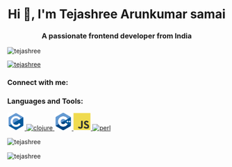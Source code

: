 
<h1 align="center">Hi 👋, I'm Tejashree Arunkumar samai</h1>
<h3 align="center">A passionate frontend developer from India</h3>

<p align="left"> <img src="https://komarev.com/ghpvc/?username=tejashree&label=Profile%20views&color=0e75b6&style=flat" alt="tejashree" /> </p>

<p align="left"> <a href="https://github.com/ryo-ma/github-profile-trophy"><img src="https://github-profile-trophy.vercel.app/?username=tejashree" alt="tejashree" /></a> </p>

<h3 align="left">Connect with me:</h3>
<p align="left">
</p>

<h3 align="left">Languages and Tools:</h3>
<p align="left"> <a href="https://www.cprogramming.com/" target="_blank" rel="noreferrer"> <img src="https://raw.githubusercontent.com/devicons/devicon/master/icons/c/c-original.svg" alt="c" width="40" height="40"/> </a> <a href="https://clojure.org/" target="_blank" rel="noreferrer"> <img src="https://upload.wikimedia.org/wikipedia/commons/5/5d/Clojure_logo.svg" alt="clojure" width="40" height="40"/> </a> <a href="https://www.w3schools.com/cpp/" target="_blank" rel="noreferrer"> <img src="https://raw.githubusercontent.com/devicons/devicon/master/icons/cplusplus/cplusplus-original.svg" alt="cplusplus" width="40" height="40"/> </a> <a href="https://developer.mozilla.org/en-US/docs/Web/JavaScript" target="_blank" rel="noreferrer"> <img src="https://raw.githubusercontent.com/devicons/devicon/master/icons/javascript/javascript-original.svg" alt="javascript" width="40" height="40"/> </a> <a href="https://www.perl.org/" target="_blank" rel="noreferrer"> <img src="https://api.iconify.design/logos-perl.svg" alt="perl" width="40" height="40"/> </a> </p>

<p><img align="center" src="https://github-readme-stats.vercel.app/api/top-langs?username=tejashree&show_icons=true&locale=en&layout=compact" alt="tejashree" /></p>

<p><img align="center" src="https://github-readme-streak-stats.herokuapp.com/?user=tejashree&" alt="tejashree" /></p>
